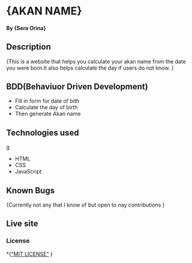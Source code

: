 # {AKAN NAME}

#### By **{Sera Orina}**
## Description
{This is a website that helps you calculate your akan name from the date you were born.It also helps calculate the day if users do not know. }

## BDD(Behaviuor Driven Development)
* Fill in form for date of bith 
* Calculate the day of birth
* Then generate Akan name 

## Technologies used
g
* HTML
* CSS
* JavaScript

## Known Bugs
{Currently not any that I know of but open to nay contributions  }

## Live site 


### License
*{<a href="https://choosealicense.com/licenses/mit/">"MIT LICENSE"</a> }



  
  